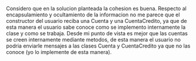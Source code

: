 Considero que en la solucion planteada la cohesion es buena.
Respecto al encapsulamiento y ocultamiento de la informacion no me parece que el constructor del usuario reciba una Cuenta y una CuentaCredito, ya que de esta manera el usuario sabe conoce como se implemento internamente la clase y como se trabaja. Desde mi punto de vista es mejor que las cuentas se creen internamente mediante metodos, de esta manera el usuario no podria enviarle mensajes a las clases Cuenta y CuentaCredito ya que no las conoce (yo lo implemente de esta manera).